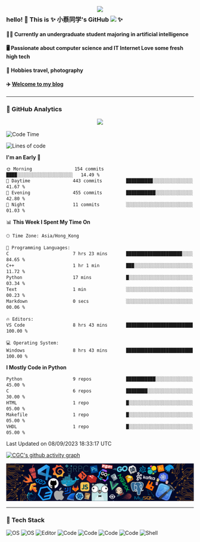 <!-- <div align=center><img src="img/title2.png"></div> -->

<img align='right' src="https://media.giphy.com/media/v1.Y2lkPTc5MGI3NjExMjZ3bjB3YnhnZ3NhYnU3cXZkZWltdWc0dXQxbnIxNzNheDg3ZmI0eCZlcD12MV9pbnRlcm5hbF9naWZfYnlfaWQmY3Q9Zw/2z73e5pARxR03U7CB7/giphy.gif" width="260"> 

<h3> hello! 👋 This is ✨ 小蔡同学's GitHub <img src="https://media.giphy.com/media/du3J3cXyzhj75IOgvA/giphy.gif" width="25"> ✨ </h3>

#### 👨‍💻 Currently an undergraduate student majoring in artificial intelligence
#### 🖥️ Passionate about computer science and IT Internet Love some fresh high tech
#### 📸 Hobbies travel, photography
#### ✈️ [Welcome to my blog](https://cgc12123.github.io/)
<!-- <img  src="https://media.giphy.com/media/FPbnShq1h1IS5FQyPD/giphy.gif" width="100"> -->

---

<!--
**CGC12123/CGC12123** is a  _special_  repository because its `README.md` (this file) appears on your GitHub profile.
Here are some ideas to get you started:
- 🔭 I’m currently working on ...
- 🌱 I’m currently learning ...
- 👯 I’m looking to collaborate on ...
- 🤔 I’m looking for help with ...
- 💬 Ask me about ...
- 📫 How to reach me: ...
- 😄 Pronouns: ...
- ⚡ Fun fact: ...
-->

<!-- ![CGC's Most used languages](https://github-readme-stats.vercel.app/api/top-langs?username=CGC12123&show_icons=true&count_private=true&theme=gotham) -->
### 🌟 GitHub Analytics

<!-- <div align=center><img src="https://metrics.lecoq.io/CGC12123?template=classic&languages=1&base=header%2C%20activity%2C%20community%2C%20repositories%2C%20metadata&base.indepth=false&base.hireable=false&base.skip=false&languages=false&languages.ignored=html%2C%20css%2C%20vhdl%2C%20javascript&languages.limit=8&languages.threshold=0%25&languages.other=false&languages.colors=github&languages.sections=most-used&languages.indepth=false&languages.analysis.timeout=15&languages.analysis.timeout.repositories=7.5&languages.categories=markup%2C%20programming&languages.recent.categories=markup%2C%20programming&languages.recent.load=300&languages.recent.days=14&config.timezone=Beijing"></div> -->

<center class="half">
<!--   <img src="./img/plane1.png" width=00/> -->
  <img src="[https://spotify-github-profile.vercel.app/api/view?uid=31k53kp6hgkbovg72427dya5av44&cover_image=true&theme=default&show_offline=false&background_color=121212](https://github-profile-trophy.vercel.app/?username=CGC12123)" width=200/>
<!--   <img src="./img/plane2.png" width=200/> -->
</center>

<!-- <img width="150" src="./img/plane1.png" />&emsp;&emsp;&emsp;&emsp;
<img src="[https://spotify-github-profile.vercel.app/api/view?uid=31k53kp6hgkbovg72427dya5av44&cover_image=true&theme=default&show_offline=false&background_color=121212](https://github-profile-trophy.vercel.app/?username=CGC12123)" />
&emsp;&emsp;&emsp;&emsp;
<img width="150" src="./img/plane2.png" /> -->
<!-- <div align="center"> <img src="https://github-profile-trophy.vercel.app/?username=CGC12123" /> </div> -->

<!-- 原来的state -->
<!-- ![CGC's GitHub stats](https://github-readme-stats.vercel.app/api?username=CGC12123&show_icons=true&theme=transparent) -->
<!-- ![CGC's Most used languages](https://github-readme-stats.vercel.app/api/top-langs/?username=CGC12123&layout=compact&hide_border=true&langs_count=10) -->
<!-- <div align="center"> <img src="https://activity-graph.herokuapp.com/graph?username=CGC12123&theme=xcode" /> </div> -->

<!--START_SECTION:waka-->
![Code Time](http://img.shields.io/badge/Code%20Time-117%20hrs%2032%20mins-blue)

![Lines of code](https://img.shields.io/badge/From%20Hello%20World%20I%27ve%20Written-8.9%20million%20lines%20of%20code-blue)

**I'm an Early 🐤** 

```text
🌞 Morning                154 commits         ████░░░░░░░░░░░░░░░░░░░░░   14.49 % 
🌆 Daytime                443 commits         ██████████░░░░░░░░░░░░░░░   41.67 % 
🌃 Evening                455 commits         ███████████░░░░░░░░░░░░░░   42.80 % 
🌙 Night                  11 commits          ░░░░░░░░░░░░░░░░░░░░░░░░░   01.03 % 
```


📊 **This Week I Spent My Time On** 

```text
🕑︎ Time Zone: Asia/Hong_Kong

💬 Programming Languages: 
C                        7 hrs 23 mins       █████████████████████░░░░   84.65 % 
C++                      1 hr 1 min          ███░░░░░░░░░░░░░░░░░░░░░░   11.72 % 
Python                   17 mins             █░░░░░░░░░░░░░░░░░░░░░░░░   03.34 % 
Text                     1 min               ░░░░░░░░░░░░░░░░░░░░░░░░░   00.23 % 
Markdown                 0 secs              ░░░░░░░░░░░░░░░░░░░░░░░░░   00.06 % 

🔥 Editors: 
VS Code                  8 hrs 43 mins       █████████████████████████   100.00 % 

💻 Operating System: 
Windows                  8 hrs 43 mins       █████████████████████████   100.00 % 
```

**I Mostly Code in Python** 

```text
Python                   9 repos             ███████████░░░░░░░░░░░░░░   45.00 % 
C                        6 repos             ████████░░░░░░░░░░░░░░░░░   30.00 % 
HTML                     1 repo              █░░░░░░░░░░░░░░░░░░░░░░░░   05.00 % 
Makefile                 1 repo              █░░░░░░░░░░░░░░░░░░░░░░░░   05.00 % 
VHDL                     1 repo              █░░░░░░░░░░░░░░░░░░░░░░░░   05.00 % 
```




 Last Updated on 08/09/2023 18:33:17 UTC
<!--END_SECTION:waka-->

[![CGC's github activity graph](https://github-readme-activity-graph.vercel.app/graph?username=CGC12123&theme=xcode)](https://github.com/CGC12123/github-readme-activity-graph)

<div align="center"> <img src="./img/code.png" /> </div>

---

### 🔧 Tech Stack
<!-- ![OS](https://img.shields.io/badge/OS-LINUX-informational?style=flat&logo=img/svg/linux.svg&logoColor=white&color=2bbc8a) -->
![OS](https://img.shields.io/badge/OS-LINUX-informational?style=flat&logo=data:image/svg%2bxml;base64,"./img/svg/linux.svg"&color=f8c387)
![OS](https://img.shields.io/badge/OS-ROS-informational?style=flat&logo=data:image/svg%2bxml;base64,<BASE64_DATA>&color=64483d)
![Editor](https://img.shields.io/badge/Editor-Visual_Studio_Code-informational?style=flat&logo=data:image/svg%2bxml;base64,<BASE64_DATA>&color=7cabb1)
![Code](https://img.shields.io/badge/Code-Python-informational?style=flat&logo=data:image/svg%2bxml;base64,<BASE64_DATA>&color=66a9c9)
![Code](https://img.shields.io/badge/Code-C-informational?style=flat&logo=data:image/svg%2bxml;base64,<BASE64_DATA>&color=525288)
![Code](https://img.shields.io/badge/Code-C++-informational?style=flat&logo=data:image/svg%2bxml;base64,<BASE64_DATA>&color=66a9c9)
![Code](https://img.shields.io/badge/Code-Make-informational?style=flat&logo=data:image/svg%2bxml;base64,<BASE64_DATA>)
![Shell](https://img.shields.io/badge/Shell-Bash-informational?style=flat&logo=data:image/svg%2bxml;base64,<BASE64_DATA>&color=66c18c)
<!-- <span > <img src="https://img.shields.io/badge/-HTML5-E34F26?style=flat-square&logo=html5&logoColor=white" /> -->
